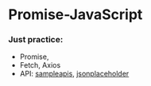 # Promise-JavaScript
### Just practice:
+ Promise,
+ Fetch, Axios
+ API: [sampleapis](https://sampleapis.com), [jsonplaceholder](https://jsonplaceholder.typicode.com)

